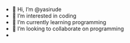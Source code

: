 - 👋 Hi, I’m @yasirude
- 👀 I’m interested in coding
- 🌱 I’m currently learning programming
- 💞️ I’m looking to collaborate on programming
- 

<!---
yasirude/yasirude is a ✨ special ✨ repository because its `README.md` (this file) appears on your GitHub profile.
You can click the Preview link to take a look at your changes.
--->
